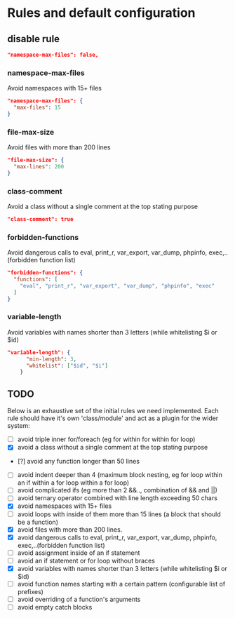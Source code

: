 # Rules and default configuration

## disable rule

```JSON
"namespace-max-files": false,
```

### namespace-max-files

Avoid namespaces with 15+ files

```JSON
"namespace-max-files": {
  "max-files": 15
}
```

### file-max-size

Avoid files with more than 200 lines

```JSON
"file-max-size": {
  "max-lines": 200
}
```

### class-comment

Avoid a class without a single comment at the top stating purpose

```JSON
"class-comment": true
```

### forbidden-functions

Avoid dangerous calls to eval, print_r, var_export, var_dump, phpinfo, exec,..(forbidden function list)

```JSON
"forbidden-functions": {
  "functions": [
    "eval", "print_r", "var_export", "var_dump", "phpinfo", "exec"
  ]
}
```

### variable-length

Avoid variables with names shorter than 3 letters (while whitelisting $i or $id)

```JSON
"variable-length": {
      "min-length": 3,
      "whitelist": ["$id", "$i"]
    }
```

## TODO

Below is an exhaustive set of the initial rules we need implemented. Each rule should have it's own 'class/module' and act as a plugin for the wider system:

- [ ] avoid triple inner for/foreach (eg for within for within for loop)
- [x] avoid a class without a single comment at the top stating purpose
- [?] avoid any function longer than 50 lines
- [ ] avoid indent deeper than 4 (maximum block nesting, eg for loop within an if within a for loop within a for loop)
- [ ] avoid complicated ifs (eg more than 2 &&.., combination of && and ||)
- [ ] avoid ternary operator combined with line length exceeding 50 chars
- [x] avoid namespaces with 15+ files
- [ ] avoid loops with inside of them more than 15 lines (a block that should be a function)
- [x] avoid files with more than 200 lines.
- [x] avoid dangerous calls to eval, print_r, var_export, var_dump, phpinfo, exec,..(forbidden function list)
- [ ] avoid assignment inside of an if statement
- [ ] avoid an if statement or for loop without braces
- [x] avoid variables with names shorter than 3 letters (while whitelisting $i or $id)
- [ ] avoid function names starting with a certain pattern (configurable list of prefixes)
- [ ] avoid overriding of a function's arguments
- [ ] avoid empty catch blocks
